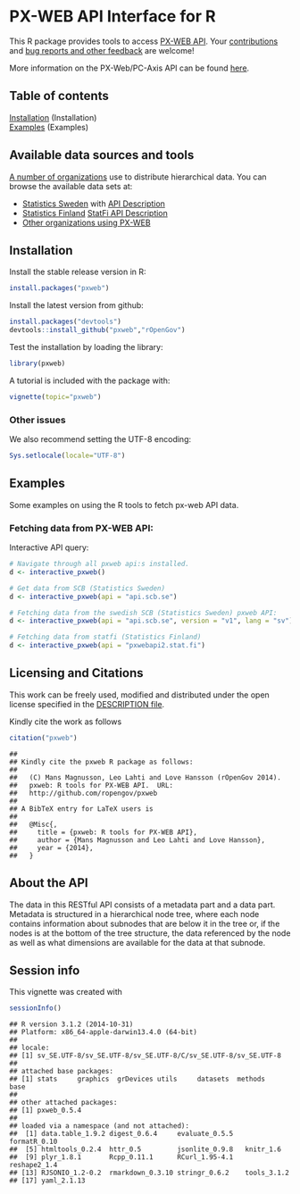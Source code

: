 <!--
%\VignetteEngine{knitr::knitr}
%\VignetteIndexEntry{pxweb}
-->

PX-WEB API Interface for R
===========

This R package provides tools to access [PX-WEB
API](http://www.scb.se/Grupp/OmSCB/API/API-description.pdf). Your
[contributions](http://ropengov.github.io/contribute/) and [bug
reports and other feedback](https://github.com/ropengov/pxweb) are
welcome!

More information on the PX-Web/PC-Axis API can be found [here](http://www.scb.se/Grupp/OmSCB/API/API-description.pdf).

## Table of contents

[Installation](#installation) (Installation)  
[Examples](#examples) (Examples)  

## Available data sources and tools

[A number of organizations](http://www.scb.se/sv_/PC-Axis/Programs/PX-Web/PX-Web-examples/) use to distribute hierarchical data. You can browse the available data sets at:

* [Statistics Sweden](http://www.statistikdatabasen.scb.se/pxweb/en/ssd/) with [API Description](http://www.scb.se/Grupp/OmSCB/API/API-description.pdf)
* [Statistics Finland](http://tilastokeskus.fi/til/aihealuejako.html) [StatFi API Description](http://pxnet2.stat.fi/api1.html)
* [Other organizations using PX-WEB](http://www.scb.se/sv_/PC-Axis/Programs/PX-Web/PX-Web-examples/)

## <a name="installation"></a>Installation


Install the stable release version in R:


```r
install.packages("pxweb")
```

Install the latest version from github:


```r
install.packages("devtools")
devtools::install_github("pxweb","rOpenGov")
```

Test the installation by loading the library:


```r
library(pxweb)
```

A tutorial is included with the package with:
```r
vignette(topic="pxweb")
```


### Other issues

We also recommend setting the UTF-8 encoding:


```r
Sys.setlocale(locale="UTF-8") 
```

## <a name="examples"></a>Examples

Some examples on using the R tools to fetch px-web API data.

### Fetching data from PX-WEB API:

Interactive API query:


```r
# Navigate through all pxweb api:s installed.
d <- interactive_pxweb()

# Get data from SCB (Statistics Sweden)
d <- interactive_pxweb(api = "api.scb.se")

# Fetching data from the swedish SCB (Statistics Sweden) pxweb API:
d <- interactive_pxweb(api = "api.scb.se", version = "v1", lang = "sv")

# Fetching data from statfi (Statistics Finland)
d <- interactive_pxweb(api = "pxwebapi2.stat.fi")
```

## Licensing and Citations

This work can be freely used, modified and distributed under the open license specified in the [DESCRIPTION file](https://github.com/rOpenGov/pxweb/blob/master/DESCRIPTION).

Kindly cite the work as follows


```r
citation("pxweb")
```

```
## 
## Kindly cite the pxweb R package as follows:
## 
##   (C) Mans Magnusson, Leo Lahti and Love Hansson (rOpenGov 2014).
##   pxweb: R tools for PX-WEB API.  URL:
##   http://github.com/ropengov/pxweb
## 
## A BibTeX entry for LaTeX users is
## 
##   @Misc{,
##     title = {pxweb: R tools for PX-WEB API},
##     author = {Mans Magnusson and Leo Lahti and Love Hansson},
##     year = {2014},
##   }
```

## About the API

The data in this RESTful API consists of a metadata part and a data
part. Metadata is structured in a hierarchical node tree, where each
node contains information about subnodes that are below it in the tree
or, if the nodes is at the bottom of the tree structure, the data
referenced by the node as well as what dimensions are available for
the data at that subnode.


## Session info

This vignette was created with


```r
sessionInfo()
```

```
## R version 3.1.2 (2014-10-31)
## Platform: x86_64-apple-darwin13.4.0 (64-bit)
## 
## locale:
## [1] sv_SE.UTF-8/sv_SE.UTF-8/sv_SE.UTF-8/C/sv_SE.UTF-8/sv_SE.UTF-8
## 
## attached base packages:
## [1] stats     graphics  grDevices utils     datasets  methods   base     
## 
## other attached packages:
## [1] pxweb_0.5.4
## 
## loaded via a namespace (and not attached):
##  [1] data.table_1.9.2 digest_0.6.4     evaluate_0.5.5   formatR_0.10    
##  [5] htmltools_0.2.4  httr_0.5         jsonlite_0.9.8   knitr_1.6       
##  [9] plyr_1.8.1       Rcpp_0.11.1      RCurl_1.95-4.1   reshape2_1.4    
## [13] RJSONIO_1.2-0.2  rmarkdown_0.3.10 stringr_0.6.2    tools_3.1.2     
## [17] yaml_2.1.13
```




